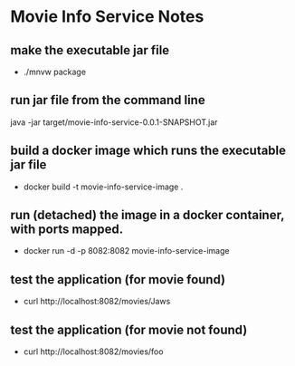# Movie Info Service Notes

## make the executable jar file
* ./mnvw package

## run jar file from the command line
java -jar target/movie-info-service-0.0.1-SNAPSHOT.jar

## build a docker image which runs the executable jar file
* docker build -t movie-info-service-image .

## run (detached) the image in a docker container, with ports mapped.
* docker run -d -p 8082:8082 movie-info-service-image 

## test the application (for movie found)
* curl http://localhost:8082/movies/Jaws

## test the application (for movie not found)
* curl http://localhost:8082/movies/foo
